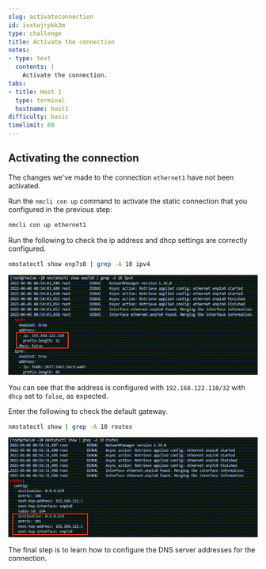 ```yaml
---
slug: activateconnection
id: ivxtwjrpkk3m
type: challenge
title: Activate the connection
notes:
- type: text
  contents: |
    Activate the connection.
tabs:
- title: Host 1
  type: terminal
  hostname: host1
difficulty: basic
timelimit: 60
---
```

## Activating the connection

The changes we've made to the connection `ethernet1` have not been activated.

Run the `nmcli con up` command to activate the static connection that you configured in the previous step:

```bash
nmcli con up ethernet1
```

Run the following to check the ip address and dhcp settings are correctly configured.

```bash
nmstatectl show enp7s0 | grep -A 10 ipv4
```

![configuredstatic](../assets/configuredstatic.png)

You can see that the address is configured with `192.168.122.110/32` with `dhcp` set to `false`, as expected.

Enter the following to check the default gateway.

```bash
nmstatectl show | grep -A 10 routes
```

![defaultgw](../assets/defaultgw.png)

The final step is to learn how to configure the DNS server addresses
for the connection.
